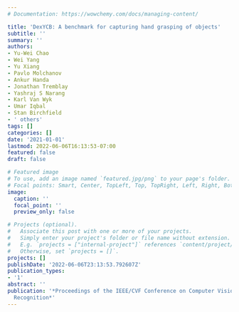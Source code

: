 ```yaml
---
# Documentation: https://wowchemy.com/docs/managing-content/

title: 'DexYCB: A benchmark for capturing hand grasping of objects'
subtitle: ''
summary: ''
authors:
- Yu-Wei Chao
- Wei Yang
- Yu Xiang
- Pavlo Molchanov
- Ankur Handa
- Jonathan Tremblay
- Yashraj S Narang
- Karl Van Wyk
- Umar Iqbal
- Stan Birchfield
- ' others'
tags: []
categories: []
date: '2021-01-01'
lastmod: 2022-06-06T16:13:53-07:00
featured: false
draft: false

# Featured image
# To use, add an image named `featured.jpg/png` to your page's folder.
# Focal points: Smart, Center, TopLeft, Top, TopRight, Left, Right, BottomLeft, Bottom, BottomRight.
image:
  caption: ''
  focal_point: ''
  preview_only: false

# Projects (optional).
#   Associate this post with one or more of your projects.
#   Simply enter your project's folder or file name without extension.
#   E.g. `projects = ["internal-project"]` references `content/project/deep-learning/index.md`.
#   Otherwise, set `projects = []`.
projects: []
publishDate: '2022-06-06T23:13:53.792607Z'
publication_types:
- '1'
abstract: ''
publication: '*Proceedings of the IEEE/CVF Conference on Computer Vision and Pattern
  Recognition*'
---
```

